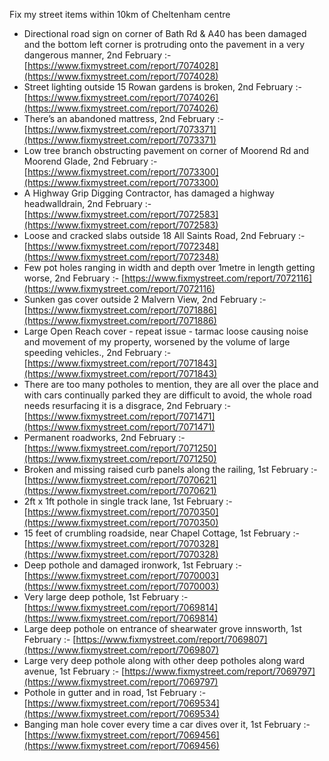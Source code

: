 Fix my street items within 10km of Cheltenham centre

<!-- fix_marker starts -->

- Directional road sign on corner of Bath Rd & A40 has been damaged and the bottom left corner is protruding onto the pavement in a very dangerous manner, 2nd February :- [https://www.fixmystreet.com/report/7074028](https://www.fixmystreet.com/report/7074028)
- Street lighting outside 15 Rowan gardens is broken, 2nd February :- [https://www.fixmystreet.com/report/7074026](https://www.fixmystreet.com/report/7074026)
- There’s an abandoned mattress, 2nd February :- [https://www.fixmystreet.com/report/7073371](https://www.fixmystreet.com/report/7073371)
- Low tree branch obstructing pavement on corner of Moorend Rd and Moorend Glade, 2nd February :- [https://www.fixmystreet.com/report/7073300](https://www.fixmystreet.com/report/7073300)
- A Highway Grip Digging Contractor, has damaged a highway headwalldrain, 2nd February :- [https://www.fixmystreet.com/report/7072583](https://www.fixmystreet.com/report/7072583)
- Loose and cracked slabs outside 18 All Saints Road, 2nd February :- [https://www.fixmystreet.com/report/7072348](https://www.fixmystreet.com/report/7072348)
- Few pot holes ranging in width and depth over 1metre in length getting worse, 2nd February :- [https://www.fixmystreet.com/report/7072116](https://www.fixmystreet.com/report/7072116)
- Sunken gas cover outside 2 Malvern View, 2nd February :- [https://www.fixmystreet.com/report/7071886](https://www.fixmystreet.com/report/7071886)
- Large Open Reach cover - repeat issue - tarmac loose causing noise and movement of my property, worsened by the volume of large speeding vehicles., 2nd February :- [https://www.fixmystreet.com/report/7071843](https://www.fixmystreet.com/report/7071843)
- There are too many potholes to mention, they are all over the place and with cars continually parked they are difficult to avoid, the whole road needs resurfacing it is a disgrace, 2nd February :- [https://www.fixmystreet.com/report/7071471](https://www.fixmystreet.com/report/7071471)
- Permanent roadworks, 2nd February :- [https://www.fixmystreet.com/report/7071250](https://www.fixmystreet.com/report/7071250)
- Broken and missing raised curb panels along the railing, 1st February :- [https://www.fixmystreet.com/report/7070621](https://www.fixmystreet.com/report/7070621)
- 2ft x 1ft pothole in single track lane, 1st February :- [https://www.fixmystreet.com/report/7070350](https://www.fixmystreet.com/report/7070350)
- 15 feet of crumbling roadside, near Chapel Cottage, 1st February :- [https://www.fixmystreet.com/report/7070328](https://www.fixmystreet.com/report/7070328)
- Deep pothole and damaged ironwork, 1st February :- [https://www.fixmystreet.com/report/7070003](https://www.fixmystreet.com/report/7070003)
- Very large deep pothole, 1st February :- [https://www.fixmystreet.com/report/7069814](https://www.fixmystreet.com/report/7069814)
- Large deep pothole on entrance of shearwater grove innsworth, 1st February :- [https://www.fixmystreet.com/report/7069807](https://www.fixmystreet.com/report/7069807)
- Large very deep pothole along with other deep potholes along ward avenue, 1st February :- [https://www.fixmystreet.com/report/7069797](https://www.fixmystreet.com/report/7069797)
- Pothole in gutter and in road, 1st February :- [https://www.fixmystreet.com/report/7069534](https://www.fixmystreet.com/report/7069534)
- Banging man hole cover every time a car dives over it, 1st February :- [https://www.fixmystreet.com/report/7069456](https://www.fixmystreet.com/report/7069456)

<!-- fix_marker ends -->